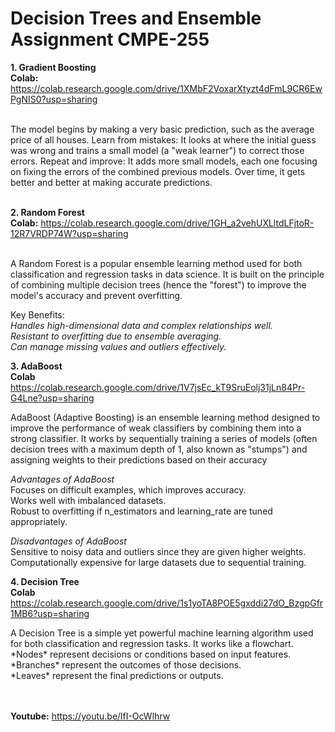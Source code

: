 # Decision Trees and Ensemble Assignment CMPE-255


**1. Gradient Boosting** <br>
**Colab:** https://colab.research.google.com/drive/1XMbF2VoxarXtyzt4dFmL9CR6EwPgNIS0?usp=sharing <br> <br>
<body>
The model begins by making a very basic prediction, such as the average price of all houses.
Learn from mistakes: It looks at where the initial guess was wrong and trains a small model (a "weak learner") to correct those errors.
Repeat and improve: It adds more small models, each one focusing on fixing the errors of the combined previous models. Over time, it gets better and better at making accurate predictions.<br>
</body>
<br>

**2. Random Forest** <br>
**Colab:** https://colab.research.google.com/drive/1GH_a2vehUXLltdLFjtoR-12R7VRDP74W?usp=sharing <br>
<body> <br>
A Random Forest is a popular ensemble learning method used for both classification and regression tasks in data science. It is built on the principle of combining multiple decision trees (hence the "forest") to improve the model's accuracy and prevent overfitting.

Key Benefits: <br>
*Handles high-dimensional data and complex relationships well.* <br>
*Resistant to overfitting due to ensemble averaging.* <br>
*Can manage missing values and outliers effectively.*  
</body>

**3. AdaBoost** <br>
**Colab** https://colab.research.google.com/drive/1V7jsEc_kT9SruEolj31jLn84Pr-G4Lne?usp=sharing <br>
<body>
 AdaBoost (Adaptive Boosting) is an ensemble learning method designed to improve the performance of weak classifiers by combining them into a strong classifier. It works by sequentially training a series of models (often decision trees with a maximum depth of 1, also known as "stumps") and assigning weights to their predictions based on their accuracy

*Advantages of AdaBoost* <br>
Focuses on difficult examples, which improves accuracy. <br>
Works well with imbalanced datasets. <br>
Robust to overfitting if n_estimators and learning_rate are tuned appropriately. <br>

*Disadvantages of AdaBoost* <br>
Sensitive to noisy data and outliers since they are given higher weights. <br>
Computationally expensive for large datasets due to sequential training.

</body>

**4. Decision Tree** <br>
**Colab** https://colab.research.google.com/drive/1s1yoTA8POE5gxddi27dO_BzgpGfr1MB6?usp=sharing <br>
<body>
A Decision Tree is a simple yet powerful machine learning algorithm used for both classification and regression tasks. It works like a flowchart.
*Nodes* represent decisions or conditions based on input features. <br>
*Branches* represent the outcomes of those decisions. <br>
*Leaves* represent the final predictions or outputs.
<br>
</body>
<br>
<br>

**Youtube:**  https://youtu.be/lfI-OcWlhrw

